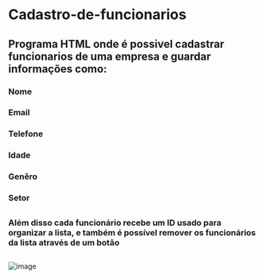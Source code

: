 # Cadastro-de-funcionarios

## Programa HTML onde é possivel cadastrar funcionarios de uma empresa e guardar informações como:

### Nome
### Email
### Telefone
### Idade
### Genêro

### Setor
##
### Além disso cada funcionário recebe um ID usado para organizar a lista, e também é possível remover os funcionários da lista através de um botão
##

![image](https://user-images.githubusercontent.com/124212111/219963218-e1ac6a73-fea3-4bef-9de1-d41c9f8c9d42.png)

##
